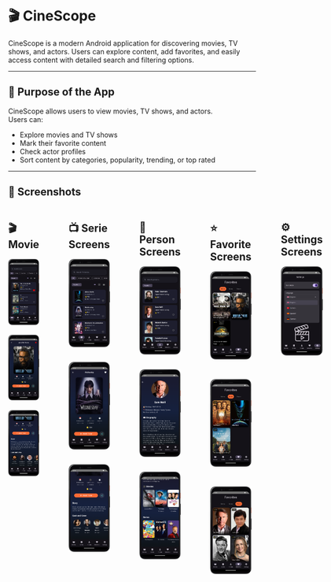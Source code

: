 # 🎬 CineScope

CineScope is a modern Android application for discovering movies, TV shows, and actors. Users can explore content, add favorites, and easily access content with detailed search and filtering options.

---

## 🌟 Purpose of the App

CineScope allows users to view movies, TV shows, and actors.  
Users can:

- Explore movies and TV shows
- Mark their favorite content
- Check actor profiles
- Sort content by categories, popularity, trending, or top rated

---
## 📸 Screenshots
<div style="display: flex; gap: 60px; align-items: flex-start;">
  <!-- Movie Column -->
  <div>
    <h2>🎬 Movie</h2>
    <div style="display: flex; gap: 20px; flex-wrap: wrap;">
      <img src="images/dark/movie_screen.png" alt="Movie List Screenshot" width="200"/>
      <img src="images/dark/movie_detail.png" alt="Movie Detail Screenshot" width="200"/>
      <img src="images/dark/movie_detail_2.png" alt="Serie Screenshot" width="200"/>
    </div>
  </div>

   <div>
    <h2>📺 Serie Screens</h2>
    <div style="display: flex; gap: 30px; flex-wrap: wrap;">
      <img src="images/dark/serie_screen.png" alt="Serie List Screenshot" width="200"/>
      <img src="images/dark/serie_detail.png" alt="Serie Detail Screenshot" width="200"/>
      <img src="images/dark/serie_detail_2.png" alt="Serie Detail 2 Screenshot" width="200"/>
    </div>
  </div>

   <div>
    <h2>👤 Person Screens</h2>
    <div style="display: flex; gap: 30px; flex-wrap: wrap;">
      <img src="images/dark/person_screen.png" alt="Person List Screenshot" width="200"/>
      <img src="images/dark/person_detail.png" alt="Person Detail Screenshot" width="200"/>
      <img src="images/dark/person_detail_2.png" alt="Person Detail 2 Screenshot" width="200"/>
    </div>
  </div>

  <div>
    <h2>⭐ Favorite Screens</h2>
    <div style="display: flex; gap: 40px; justify-content: center; flex-wrap: wrap;">
  <img src="images/dark/favorite_screen_movie.png" alt="Favorite Movie Screenshot" width="200"/>
  <img src="images/dark/favorite_screen_serie.png" alt="Favorite Serie Screenshot" width="200"/>
  <img src="images/dark/favorite_screen_person.png" alt="Favorite Person Screenshot" width="200"/>
    </div>
  </div>
  
  <div>
    <h2>⚙️ Settings Screens</h2>
    <div style="display: flex; gap: 40px; justify-content: center; flex-wrap: wrap;">
  <img src="images/dark/settings_screen.png" alt="Settings Screenshot" width="200"/>
  
  </div>
  </div>







---

## 🛠️ Features

### 🔎 General Features
- Movie & TV show lists: filter by popular, trending, and top rated content
- Detailed search: advanced search bar on the movie screen
- Sort by category: filter content by genre or category
- Grid view: display content in 2-column or 3-column grids
- Add to favorites: movies, TV shows, and actors
- **Theme Support**: Dark Mode and Light Mode
- **Multilingual Support**: Interface available in English, Turkish, Spanish, and German

### 🎥 Movie Detail Screen
- View detailed information about movies (title, genre, release date, rating, etc.)
- Watch trailers
- Share movies with others
- View cast and crew

### 📺 TV Show Detail Screen
- View detailed information about TV shows (title, seasons, genre, rating, etc.)
- Watch trailers
- Share TV shows with others
- View cast and crew

### 👤 Person Detail Screen
- View detailed biography of actors/actresses
- See movies and TV shows they starred in
- Add to favorites and follow


---

## ⚙️ Technologies

CineScope is developed using modern Android development techniques and popular libraries:

- **Language**: Kotlin
- **UI**: Jetpack Compose
- **Dependency Injection**: Hilt & Koin
- **Networking & API**: Retrofit
- **Image Loading**: Coil
- **Data Management & Pagination**: Room + Paging 3
- **Architecture**: MVVM (Model-View-ViewModel)
- **Project Structure**: Clean Architecture (Domain, Data, Presentation layers)

---

## 🚀 Getting Started

### Requirements

- Android Studio
- Kotlin 1.5+
- Android 5.0 (API 21)+
### 🔑 TMDB API Key

This project uses the [TMDB API](https://www.themoviedb.org/documentation/api) for fetching movie data.  
To run the project, you need to add your TMDB API key in a `local.properties` file:

```properties
TMDB_API_KEY=your_api_key_here
```
### Installation

```bash
git clone https://github.com/CenkerAydin/CineScope.git

